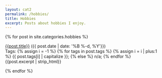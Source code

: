 ```yaml
---
layout: cat2
permalink: /hobbies/
title: Hobbies
excerpt: Posts about hobbies I enjoy.
---
```

{% for post in site.categories.hobbies %}
<div class="PostBlock"> 
<p>
    <a href="{{post.url}}">{{post.title}}</a>    ({{ post.date | date: '%B %-d, %Y'}})<br>
    Tags: 
        {% assign i = -1 %}
        {% for tags in post.tags %}
        {% assign i = i | plus:1 %}
        {{ post.tags[i] | capitalize }};
        {% else %}
        n/a;
        {% endfor %}<br>
    {{post.excerpt | strip_html}}
</p>
</div>
{% endfor %}
